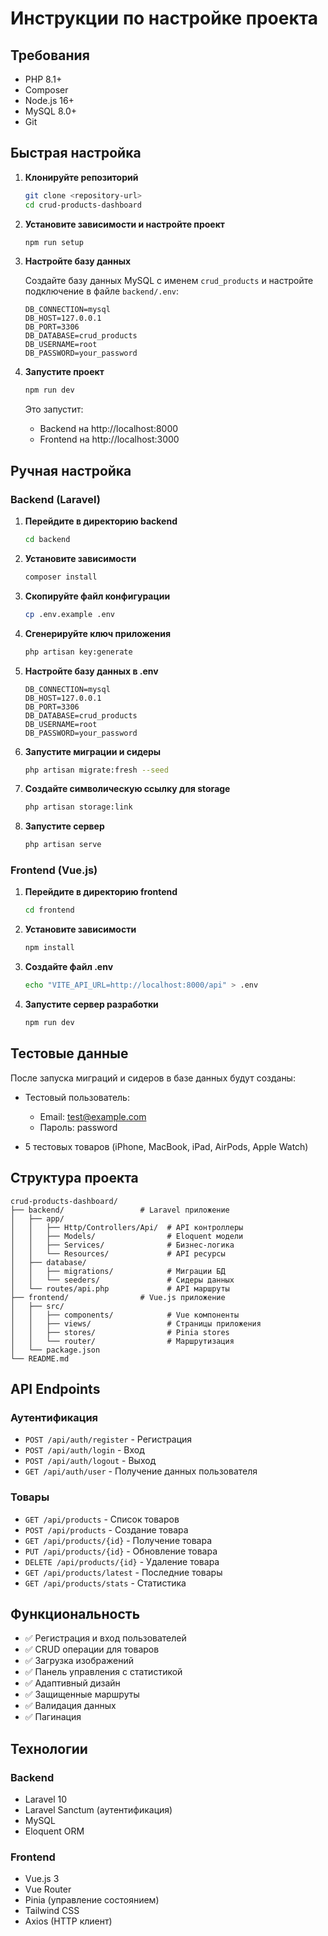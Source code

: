 # Инструкции по настройке проекта

## Требования

- PHP 8.1+
- Composer
- Node.js 16+
- MySQL 8.0+
- Git

## Быстрая настройка

1. **Клонируйте репозиторий**
   ```bash
   git clone <repository-url>
   cd crud-products-dashboard
   ```

2. **Установите зависимости и настройте проект**
   ```bash
   npm run setup
   ```

3. **Настройте базу данных**
   
   Создайте базу данных MySQL с именем `crud_products` и настройте подключение в файле `backend/.env`:
   ```env
   DB_CONNECTION=mysql
   DB_HOST=127.0.0.1
   DB_PORT=3306
   DB_DATABASE=crud_products
   DB_USERNAME=root
   DB_PASSWORD=your_password
   ```

4. **Запустите проект**
   ```bash
   npm run dev
   ```

   Это запустит:
   - Backend на http://localhost:8000
   - Frontend на http://localhost:3000

## Ручная настройка

### Backend (Laravel)

1. **Перейдите в директорию backend**
   ```bash
   cd backend
   ```

2. **Установите зависимости**
   ```bash
   composer install
   ```

3. **Скопируйте файл конфигурации**
   ```bash
   cp .env.example .env
   ```

4. **Сгенерируйте ключ приложения**
   ```bash
   php artisan key:generate
   ```

5. **Настройте базу данных в .env**
   ```env
   DB_CONNECTION=mysql
   DB_HOST=127.0.0.1
   DB_PORT=3306
   DB_DATABASE=crud_products
   DB_USERNAME=root
   DB_PASSWORD=your_password
   ```

6. **Запустите миграции и сидеры**
   ```bash
   php artisan migrate:fresh --seed
   ```

7. **Создайте символическую ссылку для storage**
   ```bash
   php artisan storage:link
   ```

8. **Запустите сервер**
   ```bash
   php artisan serve
   ```

### Frontend (Vue.js)

1. **Перейдите в директорию frontend**
   ```bash
   cd frontend
   ```

2. **Установите зависимости**
   ```bash
   npm install
   ```

3. **Создайте файл .env**
   ```bash
   echo "VITE_API_URL=http://localhost:8000/api" > .env
   ```

4. **Запустите сервер разработки**
   ```bash
   npm run dev
   ```

## Тестовые данные

После запуска миграций и сидеров в базе данных будут созданы:

- Тестовый пользователь:
  - Email: test@example.com
  - Пароль: password

- 5 тестовых товаров (iPhone, MacBook, iPad, AirPods, Apple Watch)

## Структура проекта

```
crud-products-dashboard/
├── backend/                 # Laravel приложение
│   ├── app/
│   │   ├── Http/Controllers/Api/  # API контроллеры
│   │   ├── Models/                # Eloquent модели
│   │   ├── Services/              # Бизнес-логика
│   │   └── Resources/             # API ресурсы
│   ├── database/
│   │   ├── migrations/            # Миграции БД
│   │   └── seeders/               # Сидеры данных
│   └── routes/api.php             # API маршруты
├── frontend/                # Vue.js приложение
│   ├── src/
│   │   ├── components/            # Vue компоненты
│   │   ├── views/                 # Страницы приложения
│   │   ├── stores/                # Pinia stores
│   │   └── router/                # Маршрутизация
│   └── package.json
└── README.md
```

## API Endpoints

### Аутентификация
- `POST /api/auth/register` - Регистрация
- `POST /api/auth/login` - Вход
- `POST /api/auth/logout` - Выход
- `GET /api/auth/user` - Получение данных пользователя

### Товары
- `GET /api/products` - Список товаров
- `POST /api/products` - Создание товара
- `GET /api/products/{id}` - Получение товара
- `PUT /api/products/{id}` - Обновление товара
- `DELETE /api/products/{id}` - Удаление товара
- `GET /api/products/latest` - Последние товары
- `GET /api/products/stats` - Статистика

## Функциональность

- ✅ Регистрация и вход пользователей
- ✅ CRUD операции для товаров
- ✅ Загрузка изображений
- ✅ Панель управления с статистикой
- ✅ Адаптивный дизайн
- ✅ Защищенные маршруты
- ✅ Валидация данных
- ✅ Пагинация

## Технологии

### Backend
- Laravel 10
- Laravel Sanctum (аутентификация)
- MySQL
- Eloquent ORM

### Frontend
- Vue.js 3
- Vue Router
- Pinia (управление состоянием)
- Tailwind CSS
- Axios (HTTP клиент)
